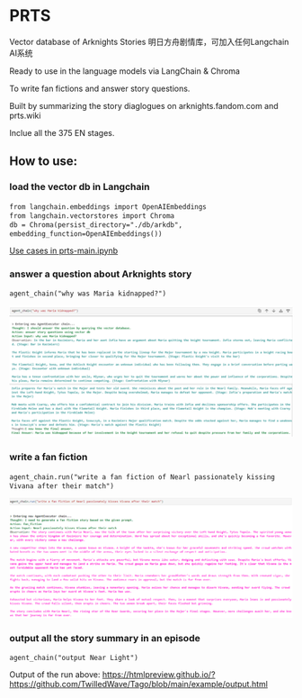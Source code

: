 # PRTS

Vector database of Arknights Stories 明日方舟剧情库，可加入任何Langchain AI系统

Ready to use in the language models via LangChain & Chroma

To write fan fictions and answer story questions.

Built by summarizing the story diaglogues on arknights.fandom.com and prts.wiki

Inclue all the 375 EN stages.

## How to use:

### load the vector db in Langchain
```
from langchain.embeddings import OpenAIEmbeddings
from langchain.vectorstores import Chroma
db = Chroma(persist_directory="./db/arkdb", embedding_function=OpenAIEmbeddings())
```

[Use cases in prts-main.ipynb](https://github.com/TwilledWave/PRTS/blob/main/prts-main.ipynb)

### answer a question about Arknights story
```
agent_chain("why was Maria kidnapped?")
```

![alt text](https://github.com/TwilledWave/PRTS/blob/main/example/maria.jpg?raw=true)

### write a fan fiction
```
agent_chain.run("write a fan fiction of Nearl passionately kissing Vivana after their match")
```

![alt text](https://github.com/TwilledWave/PRTS/blob/main/example/fanfiction.jpg?raw=true)

### output all the story summary in an episode
```
agent_chain("output Near Light")
```
Output of the run above:
https://htmlpreview.github.io/?https://github.com/TwilledWave/Tago/blob/main/example/output.html
